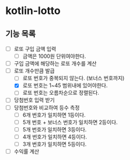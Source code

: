# kotlin-lotto

## 기능 목록

- [ ] 로또 구입 금액 입력
  - [ ] 금액은 1000원 단위여야한다.
- [ ] 구입 금액에 해당하는 로또 개수를 계산
- [ ] 로또 개수만큼 발급
  - [ ] 로또 번호가 중복되지 않는다. (보너스 번호까지)
  - [x] 로또 번호는 1~45 범위내에 있어야한다.
  - [ ] 로또 번호는 오름차순으로 정렬된다.
- [ ] 당첨번호 입력 받기
- [ ] 당첨번호와 비교하여 등수 측정
  - [ ] 6개 번호가 일치하면 1등이다.
  - [ ] 5개 번호 + 보너스 번호가 일치하면 2등이다.
  - [ ] 5개 번호가 일치하면 3등이다.
  - [ ] 4개 번호가 일치하면 4등이다.
  - [ ] 3개 번호가 일치하면 5등이다.
- [ ] 수익률 계산